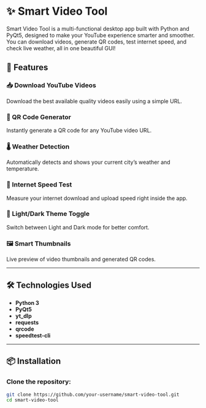 # ✨ Smart Video Tool

Smart Video Tool is a multi-functional desktop app built with Python and PyQt5, designed to make your YouTube experience smarter and smoother.  
You can download videos, generate QR codes, test internet speed, and check live weather, all in one beautiful GUI!

## 🚀 Features

### 📥 Download YouTube Videos
Download the best available quality videos easily using a simple URL.

### 🔲 QR Code Generator
Instantly generate a QR code for any YouTube video URL.

### 🌡️ Weather Detection
Automatically detects and shows your current city’s weather and temperature.

### 📶 Internet Speed Test
Measure your internet download and upload speed right inside the app.

### 🎨 Light/Dark Theme Toggle
Switch between Light and Dark mode for better comfort.

### 🖼️ Smart Thumbnails
Live preview of video thumbnails and generated QR codes.

---

## 🛠️ Technologies Used
- **Python 3**
- **PyQt5**
- **yt_dlp**
- **requests**
- **qrcode**
- **speedtest-cli**

---

## 📦 Installation

### Clone the repository:

```bash
git clone https://github.com/your-username/smart-video-tool.git
cd smart-video-tool
